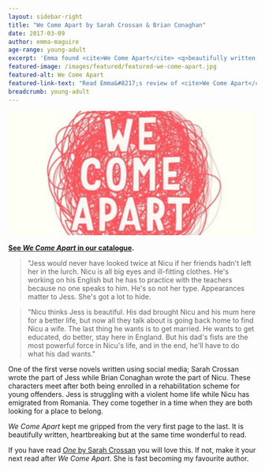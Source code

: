 ```yaml
---
layout: sidebar-right
title: "We Come Apart by Sarah Crossan & Brian Conaghan"
date: 2017-03-09
author: emma-maguire
age-range: young-adult
excerpt: 'Emma found <cite>We Come Apart</cite> <q>beautifully written, heartbreaking but at the same time wonderful to read.</q>'
featured-image: /images/featured/featured-we-come-apart.jpg
featured-alt: We Come Apart
featured-link-text: "Read Emma&#8217;s review of <cite>We Come Apart</cite>, by Sarah Crossan & Brian Conaghan."
breadcrumb: young-adult
---
```


![We Come Apart](/images/featured/featured-we-come-apart.jpg)

**[See <cite>We Come Apart</cite> in our catalogue](https://suffolk.spydus.co.uk/cgi-bin/spydus.exe/ENQ/OPAC/BIBENQ?BRN=1998151).**

> "Jess would never have looked twice at Nicu if her friends hadn't left her in the lurch. Nicu is all big eyes and ill-fitting clothes. He's working on his English but he has to practice with the teachers because no one speaks to him. He's so not her type. Appearances matter to Jess. She's got a lot to hide.

> "Nicu thinks Jess is beautiful. His dad brought Nicu and his mum here for a better life, but now all they talk about is going back home to find Nicu a wife. The last thing he wants is to get married. He wants to get educated, do better, stay here in England. But his dad's fists are the most powerful force in Nicu's life, and in the end, he'll have to do what his dad wants."

One of the first verse novels written using social media; Sarah Crossan wrote the part of Jess while Brian Conaghan wrote the part of Nicu. These characters meet after both being enrolled in a rehabilitation scheme for young offenders. Jess is struggling with a violent home life while Nicu has emigrated from Romania. They come together in a time when they are both looking for a place to belong.

<cite>We Come Apart</cite> kept me gripped from the very first page to the last. It is beautifully written, heartbreaking but at the same time wonderful to read.

If you have read [<cite>One</cite> by Sarah Crossan](https://suffolk.spydus.co.uk/cgi-bin/spydus.exe/ENQ/OPAC/BIBENQ?BRN=1976758) you will love this. If not, make it your next read after <cite>We Come Apart</cite>. She is fast becoming my favourite author.
